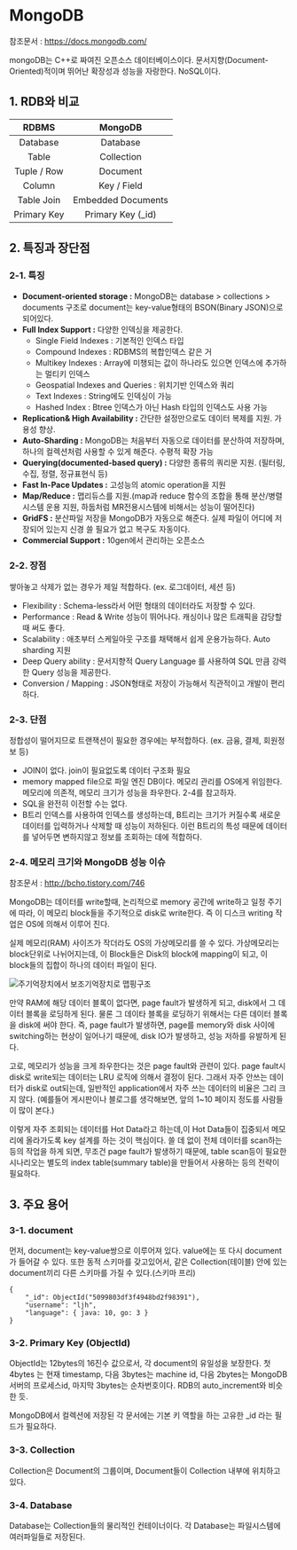 # MongoDB

참조문서 : https://docs.mongodb.com/

mongoDB는 C++로 짜여진 오픈소스 데이터베이스이다. 문서지향(Document-Oriented)적이며 뛰어난 확장성과 성능을 자랑한다. NoSQL이다.

## 1. RDB와 비교

|    RDBMS    |       MongoDB      |
|:-----------:|:------------------:|
|   Database  |      Database      |
|    Table    |     Collection     |
| Tuple / Row |      Document      |
|    Column   |     Key / Field    |
|  Table Join | Embedded Documents |
| Primary Key |  Primary Key (_id) |

## 2. 특징과 장단점
### 2-1. 특징
* **Document-oriented storage :** MongoDB는 database > collections > documents 구조로 document는 key-value형태의 BSON(Binary JSON)으로 되어있다.
* **Full Index Support :** 다양한 인덱싱을 제공한다.
	* Single Field Indexes : 기본적인 인덱스 타입
	* Compound Indexes : RDBMS의 복합인덱스 같은 거
	* Multikey Indexes : Array에 미챙되는 값이 하나라도 있으면 인덱스에 추가하는 멀티키 인덱스
	* Geospatial Indexes and Queries : 위치기반 인덱스와 쿼리
	* Text Indexes : String에도 인덱싱이 가능
	* Hashed Index : Btree 인덱스가 아닌 Hash 타입의 인덱스도 사용 가능
* **Replication& High Availability :** 간단한 설정만으로도 데이터 복제를 지원. 가용성 향상.
* **Auto-Sharding :** MongoDB는 처음부터 자동으로 데이터를 분산하여 저장하며, 하나의 컬렉션처럼 사용할 수 있게 해준다. 수평적 확장 가능
* **Querying(documented-based query) :** 다양한 종류의 쿼리문 지원. (필터링, 수집, 정렬, 정규표현식 등)
* **Fast In-Pace Updates :** 고성능의 atomic operation을 지원
* **Map/Reduce :** 맵리듀스를 지원.(map과 reduce 함수의 조합을 통해 분산/병렬 시스템 운용 지원, 하둡처럼 MR전용시스템에 비해서는 성능이 떨어진다)
* **GridFS :** 분산파일 저장을 MongoDB가 자동으로 해준다. 실제 파일이 어디에 저장되어 있는지 신경 쓸 필요가 없고 복구도 자동이다.
* **Commercial Support :** 10gen에서 관리하는 오픈소스

### 2-2. 장점
쌓아놓고 삭제가 없는 경우가 제일 적합하다. (ex. 로그데이터, 세션 등)

* Flexibility : Schema-less라서 어떤 형태의 데이터라도 저장할 수 있다.
* Performance : Read & Write 성능이 뛰어나다. 캐싱이나 많은 트래픽을 감당할 때 써도 좋다.
* Scalability : 애초부터 스케일아웃 구조를 채택해서 쉽게 운용가능하다. Auto sharding 지원
* Deep Query ability : 문서지향적 Query Language 를 사용하여 SQL 만큼 강력한 Query 성능을 제공한다.
* Conversion / Mapping : JSON형태로 저장이 가능해서 직관적이고 개발이 편리하다.

### 2-3. 단점
정합성이 떨어지므로 트랜잭션이 필요한 경우에는 부적합하다. (ex. 금융, 결제, 회원정보 등)

* JOIN이 없다. join이 필요없도록 데이터 구조화 필요
* memory mapped file으로 파일 엔진 DB이다. 메모리 관리를 OS에게 위임한다. 메모리에 의존적, 메모리 크기가 성능을 좌우한다. 2-4를 참고하자.
* SQL을 완전히 이전할 수는 없다.
* B트리 인덱스를 사용하여 인덱스를 생성하는데, B트리는 크기가 커질수록 새로운 데이터를 입력하거나 삭제할 때 성능이 저하된다. 이런 B트리의 특성 때문에 데이터를 넣어두면 변하지않고 정보를 조회하는 데에 적합하다.

### 2-4. 메모리 크기와 MongoDB 성능 이슈
참조문서 : http://bcho.tistory.com/746

MongoDB는 데이터를 write할때, 논리적으로 memory 공간에 write하고 일정 주기에 따라, 이 메모리 block들을 주기적으로 disk로 write한다. 즉 이 디스크 writing 작업은 OS에 의해서 이루어 진다.

실제 메모리(RAM) 사이즈가 작더라도 OS의 가상메모리를 쓸 수 있다. 가상메모리는 block단위로 나뉘어지는데, 이 Block들은 Disk의 block에 mapping이 되고, 이 block들의 집합이 하나의 데이터 파일이 된다.

![주기억장치에서 보조기억장치로 맵핑구조](http://img1.daumcdn.net/thumb/R1920x0/?fname=http%3A%2F%2Fcfile6.uf.tistory.com%2Fimage%2F25373F33597858B523CF3D)

만약 RAM에 해당 데이터 블록이 없다면, page fault가 발생하게 되고, disk에서 그 데이터 블록을 로딩하게 된다. 물론 그 데이타 블록을 로딩하기 위해서는 다른 데이터 블록을 disk에 써야 한다. 즉, page fault가 발생하면, page를 memory와 disk 사이에 switching하는 현상이 일어나기 때문에, disk IO가 발생하고, 성능 저하를 유발하게 된다.

고로, 메모리가 성능을 크게 좌우한다는 것은 page fault와 관련이 있다. page fault시 disk로 write되는 데이터는 LRU 로직에 의해서 결정이 된다. 그래서 자주 안쓰는 데이터가 disk로 out되는데, 일반적인 application에서 자주 쓰는 데이터의 비율은 그리 크지 않다. (예를들어 게시판이나 블로그를 생각해보면, 앞의 1~10 페이지 정도를 사람들이 많이 본다.) 

이렇게 자주 조회되는 데이터를 Hot Data라고 하는데,이 Hot Data들이 집중되서 메모리에 올라가도록 key 설계를 하는 것이 핵심이다. 쓸 데 없이 전체 데이터를 scan하는 등의 작업을 하게 되면, 무조건 page fault가 발생하기 때문에, table scan등이 필요한 시나리오는 별도의 index table(summary table)을 만들어서 사용하는 등의 전략이 필요하다.

## 3. 주요 용어
### 3-1. document
먼저, document는 key-value쌍으로 이루어져 있다. value에는 또 다시 document가 들어갈 수 있다. 또한 동적 스키마를 갖고있어서, 같은 Collection(테이블) 안에 있는 document끼리 다른 스키마를 가질 수 있다.(스키마 프리)

	{
	    "_id": ObjectId("5099803df3f4948bd2f98391"),
	    "username": "ljh",
	    "language": { java: 10, go: 3 }
	}

### 3-2. Primary Key (ObjectId)
ObjectId는 12bytes의 16진수 값으로서, 각 document의 유일성을 보장한다. 첫 4bytes 는 현재 timestamp, 다음 3bytes는 machine id, 다음 2bytes는 MongoDB 서버의 프로세스id, 마지막 3bytes는 순차번호이다. RDB의 auto_increment와 비슷한 듯.

MongoDB에서 컬렉션에 저장된 각 문서에는 기본 키 역할을 하는 고유한 _id 라는 필드가 필요하다.

### 3-3. Collection
Collection은 Document의 그룹이며, Document들이 Collection 내부에 위치하고 있다. 

### 3-4. Database
Database는 Collection들의 물리적인 컨테이너이다. 각 Database는 파일시스템에 여러파일들로 저장된다.